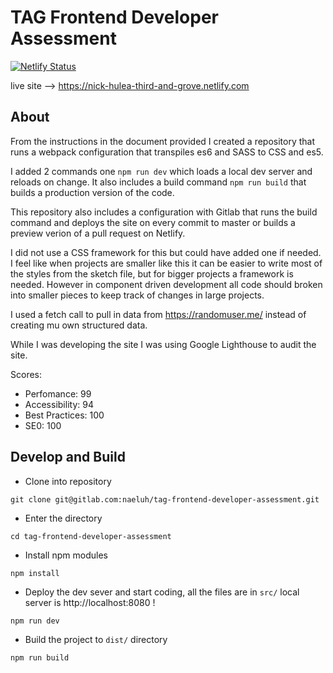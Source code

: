 # TAG Frontend Developer Assessment

[![Netlify Status](https://api.netlify.com/api/v1/badges/0035c5ce-0a33-4b5a-b8f5-1248de15d999/deploy-status)](https://nick-hulea-third-and-grove.netlify.com)


live site --> https://nick-hulea-third-and-grove.netlify.com

## About

From the instructions in the document provided I created a repository that runs a webpack configuration that transpiles es6 and SASS to CSS and es5. 

I added 2 commands one `npm run dev` which loads a local dev server and reloads on change. It also includes a build command `npm run build` that builds a production version of the code. 

This repository also includes a configuration with Gitlab that runs the build command and deploys the site on every commit to master or builds a preview verion of a pull request on Netlify.

I did not use a CSS framework for this but could have added one if needed. I feel like when projects are smaller like this it can be easier to write most of the styles from the sketch file, but for bigger projects a framework is needed. However in component driven development all code should broken into smaller pieces to keep track of changes in large projects.

I used a fetch call to pull in data from https://randomuser.me/ instead of creating mu own structured data. 

While I was developing the site I was using Google Lighthouse to audit the site.

Scores:

 - Perfomance: 99
 - Accessibility: 94
 - Best Practices: 100
 - SE0: 100 
 
## Develop and Build

- Clone into repository

`git clone git@gitlab.com:naeluh/tag-frontend-developer-assessment.git`

- Enter the directory

`cd tag-frontend-developer-assessment`

- Install npm modules

`npm install`

- Deploy the dev sever and start coding, all the files are in `src/` local server is http://localhost:8080 !

`npm run dev`

- Build the project to `dist/` directory

`npm run build`